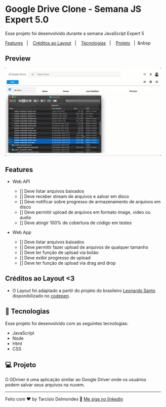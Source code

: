 # Google Drive Clone - Semana JS Expert 5.0

Esse projeto foi desenvolvido durante a semana JavaScript Expert 5

<a href="#features">Features</a>&nbsp;&nbsp;&nbsp;|&nbsp;&nbsp;&nbsp;
<a href="#creditos">Créditos ao Layout</a>&nbsp;&nbsp;&nbsp;|&nbsp;&nbsp;&nbsp;
<a href="#tecnologias">Tecnologias</a>&nbsp;&nbsp;&nbsp;|&nbsp;&nbsp;&nbsp;
<a href="#projeto">Projeto</a>&nbsp;&nbsp;&nbsp;|&nbsp;&nbsp;&nbsp

## Preview

![](./resources/demo.gif)

<a id="features"></a>

## Features

- Web API

  - [] Deve listar arquivos baixados
  - [] Deve receber stream de arquivos e salvar em disco
  - [] Deve notificar sobre progresso de armazenamento de arquivos em disco
  - [] Deve permitir upload de arquivos em formato image, video ou audio
  - [] Deve atingir 100% de cobertura de código em testes

- Web App

  - [] Deve listar arquivos baixados
  - [] Deve permitir fazer upload de arquivos de qualquer tamanho
  - [] Deve ter função de upload via botão
  - [] Deve exibir progresso de upload
  - [] Deve ter função de upload via drag and drop

  <a id="creditos"></a>

## Créditos ao Layout <3

- O Layout foi adaptado a partir do projeto do brasileiro [Leonardo Santo](https://github.com/leoespsanto) disponibilizado no [codepen](https://codepen.io/leoespsanto/pen/KZMMKG).

<a id="tecnologias"></a>

## 🚀 Tecnologias

Esse projeto foi desenvolvido com as seguintes tecnologias:

- JavaScript
- Node
- Html
- CSS

<a id="projeto"></a>

## 💻 Projeto

O GDriver é uma aplicação similar ao Google Driver onde os usuários podem salvar seus arquivos na nuvem.

---

Feito com ♥ by Tarcisio Delmondes :wave: [Me siga no linkedin](https://www.linkedin.com/in/tarcisio-delmondes/)
